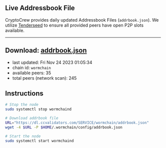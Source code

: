 ## Live Addressbook File

CryptoCrew provides daily updated Addressbook Files (`addrbook.json`). We utilize [Tenderseed](https://github.com/binaryholdings/tenderseed) to ensure all provided peers have open P2P slots available.

---
**Download: [addrbook.json](https://dl.ccvalidators.com/SERVICE/wormchain/addrbook.json)**
---

- last updated: Fri Nov 24 2023 01:05:34
- chain id: `wormchain`
- available peers: 35
- total peers (network scan): 245

## Instructions
```sh
# Stop the node
sudo systemctl stop wormchaind

# Download addrbook file
URL="https://dl.ccvalidators.com/SERVICE/wormchain/addrbook.json"
wget -4 $URL -P $HOME/.wormchain/config/addrbook.json

# Start the node
sudo systemctl start wormchaind
```
